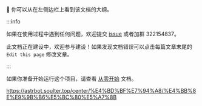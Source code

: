 👋 你可以从在左侧边栏上看到该文档的大纲。


:::info

如果在使用过程中遇到任何问题，欢迎提交 [issue](https://github.com/Soulter/AstrBot/issues) 或者加群 322154837。

此文档正在建设中，欢迎参与建设！如果发现文档错误可以点击每篇文章末尾的 `Edit this page` 修改文章。

:::

如果你准备开始运行这个项目，请查看 [从零开始](/使用/从零开始) 文档。

https://astrbot.soulter.top/center/%E4%BD%BF%E7%94%A8/%E4%BB%8E%E9%9B%B6%E5%BC%80%E5%A7%8B